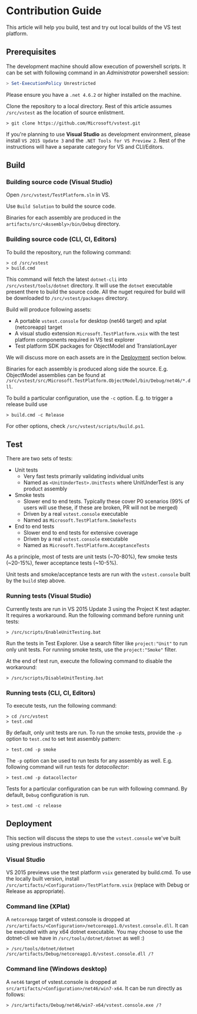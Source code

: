 # Contribution Guide

This article will help you build, test and try out local builds of the VS test
platform.

## Prerequisites
The development machine should allow execution of powershell scripts. It can be
set with following command in an *Administrator* powershell session:

```powershell
> Set-ExecutionPolicy Unrestricted
```

Please ensure you have a `.net 4.6.2` or higher installed on the machine.

Clone the repository to a local directory. Rest of this article assumes
`/src/vstest` as the location of source enlistment.

```
> git clone https://github.com/Microsoft/vstest.git
```

If you're planning to use **Visual Studio** as development environment, please
install `VS 2015 Update 3` and the `.NET Tools for VS Preview 2`. Rest of the
instructions will have a separate category for VS and CLI/Editors.

## Build

### Building source code (Visual Studio)

Open `/src/vstest/TestPlatform.sln` in VS.

Use `Build Solution` to build the source code.

Binaries for each assembly are produced in the
`artifacts/src/<Assembly>/bin/Debug` directory.

### Building source code (CLI, CI, Editors)

To build the repository, run the following command:

```
> cd /src/vstest
> build.cmd
```

This command will fetch the latest `dotnet-cli` into `/src/vstest/tools/dotnet`
directory. It will use the `dotnet` executable present there to build the source
code. All the nuget required for build will be downloaded to
`/src/vstest/packages` directory.

Build will produce following assets:

* A portable `vstest.console` for desktop (net46 target) and xplat (netcoreapp)
  target
* A visual studio extension `Microsoft.TestPlatform.vsix` with the test platform
  components required in VS test explorer
* Test platform SDK packages for ObjectModel and TranslationLayer

We will discuss more on each assets are in the [Deployment](#Deployment) section below.

Binaries for each assembly is produced along side the source. E.g. ObjectModel
assemblies can be found at
`/src/vstest/src/Microsoft.TestPlatform.ObjectModel/bin/Debug/net46/*.dll`.

To build a particular configuration, use the `-c` option. E.g. to trigger a
release build use

```
> build.cmd -c Release
```

For other options, check `/src/vstest/scripts/build.ps1`.

## Test

There are two sets of tests:

* Unit tests
    - Very fast tests primarily validating individual units
    - Named as `<UnitUnderTest>.UnitTests` where UnitUnderTest is any product
        assembly
* Smoke tests
    - Slower end to end tests. Typically these cover P0 scenarios (99% of users
        will use these, if these are broken, PR will not be merged)
    - Driven by a real `vstest.console` executable
    - Named as `Microsoft.TestPlatform.SmokeTests`
* End to end tests
    - Slower end to end tests for extensive coverage
    - Driven by a real `vstest.console` executable
    - Named as `Microsoft.TestPlatform.AcceptanceTests`

As a principle, most of tests are unit tests (~70-80%), few smoke tests
(~20-15%), fewer acceptance tests (~10-5%).

Unit tests and smoke/acceptance tests are run with the `vstest.console` built by
the `build` step above.

### Running tests (Visual Studio)

Currently tests are run in VS 2015 Update 3 using the Project K test adapter. It
requires a workaround. Run the following command before running unit tests:

```
> /src/scripts/EnableUnitTesting.bat
```

Run the tests in Test Explorer. Use a search filter like `project:"Unit"` to
run only unit tests. For running smoke tests, use the `project:"Smoke"` filter.

At the end of test run, execute the following command to disable the workaround:

```
> /src/scripts/DisableUnitTesting.bat
```

### Running tests (CLI, CI, Editors)

To execute tests, run the following command:

```
> cd /src/vstest
> test.cmd
```

By default, only unit tests are run. To run the smoke tests, provide the `-p`
option to `test.cmd` to set test assembly pattern:

```
> test.cmd -p smoke
```

The `-p` option can be used to run tests for any assembly as well. E.g.
following command will run tests for *datacollector*:

```
> test.cmd -p datacollector
```

Tests for a particular configuration can be run with following command. By
default, `Debug` configuration is run.

```
> test.cmd -c release
```

## Deployment

This section will discuss the steps to use the `vstest.console` we've built
using previous instructions.

### Visual Studio

VS 2015 previews use the test platform `vsix` generated by build.cmd. To use the
locally built version, install
`/src/artifacts/<Configuration>/TestPlatform.vsix` (replace <Configuration>
with Debug or Release as appropriate).

### Command line (XPlat)

A `netcoreapp` target of vstest.console is dropped at
`/src/artifacts/<Configuration>/netcoreapp1.0/vstest.console.dll`. It can be
executed with any x64 dotnet executable. You may choose to use the dotnet-cli we
have in `/src/tools/dotnet/dotnet` as well :)

```
> /src/tools/dotnet/dotnet /src/artifacts/Debug/netcoreapp1.0/vstest.console.dll /?
```

### Command line (Windows desktop)

A `net46` target of vstest.console is dropped at
`src/artifacts/<Configuration>/net46/win7-x64`. It can be run directly as
follows:

```
> /src/artifacts/Debug/net46/win7-x64/vstest.console.exe /?
```
